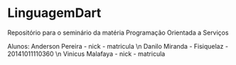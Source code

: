 # LinguagemDart
Repositório para o seminário da matéria Programação Orientada a Serviços

Alunos:
Anderson Pereira - nick - matricula \n
Danilo Miranda - Fisiquelaz - 20141011110360 \n
Vinicus Malafaya - nick - matricula
